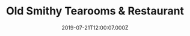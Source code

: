 ---
date: 2019-07-21T12:00:07.000Z
title: Old Smithy Tearooms & Restaurant
latitude: 53.19562062124037
longitude: -1.7768273333483402
url: http://www.oldsmithymonyash.co.uk
category: checkin
---